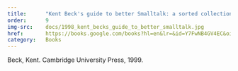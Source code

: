 ```yaml
---
title:      "Kent Beck's guide to better Smalltalk: a sorted collection"
order:      9
img-src:    docs/1998_kent_becks_guide_to_better_smalltalk.jpg
href:       https://books.google.com/books?hl=en&lr=&id=Y7FwNB4GV4EC&oi=fnd&pg=PR11&dq=Kent+Beck%27s+Guide+to+Better+Smalltalk&ots=BXiyn5O9lv&sig=crjqmOjzttHM71Hybjk6vGvat0M
category:   Books
---
```

Beck, Kent. Cambridge University Press, 1999.
